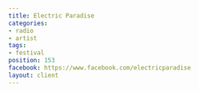 ```yaml
---
title: Electric Paradise
categories:
- radio
- artist
tags:
- festival
position: 153
facebook: https://www.facebook.com/electricparadise
layout: client
---
```


